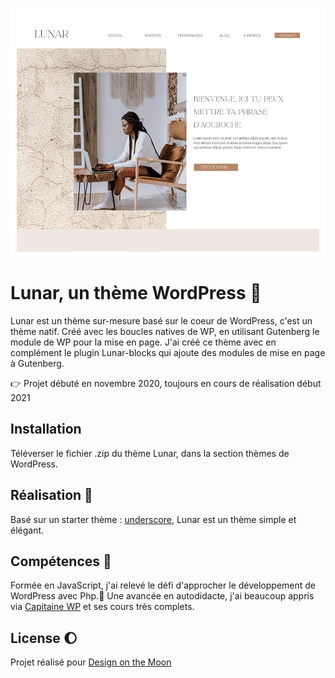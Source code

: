 
<p align="center"><img src="./screenshot.png" height="400" align="center"></p>

# Lunar, un thème WordPress :first_quarter_moon_with_face:

Lunar est un thème sur-mesure basé sur le coeur de WordPress, c'est un thème natif. Créé avec les boucles natives de WP, en utilisant Gutenberg le module de WP pour la mise en page. 
J'ai créé ce thème avec en complément le plugin Lunar-blocks qui ajoute des modules de mise en page à Gutenberg. 


:point_right: Projet débuté en novembre 2020, toujours en cours de réalisation début 2021

## Installation

Téléverser le fichier .zip du thème Lunar, dans la section thèmes de WordPress.


## Réalisation :construction_worker:

Basé sur un starter thème : [underscore](https://underscores.me/), Lunar est un thème simple et élégant. 


## Compétences :roller_coaster:
Formée en JavaScript, j'ai relevé le défi d'approcher le développement de WordPress avec Php.:elephant: 
Une avancée en autodidacte, j'ai beaucoup appris via [Capitaine WP](https://capitainewp.io/) et ses cours très complets. 

## License :moon:
Projet réalisé pour [Design on the Moon](https://www.design-onthemoon.com/)
